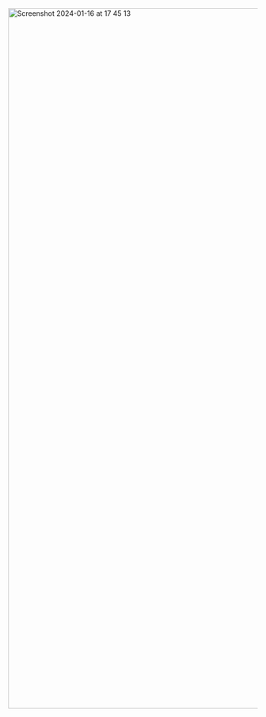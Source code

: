 <img width="1413" alt="Screenshot 2024-01-16 at 17 45 13" src="https://github.com/kunal8597/chatbot/assets/93191673/f8a7db74-e704-4f1c-8a69-3f47e846a490">
